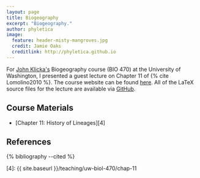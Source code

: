```yaml
---
layout: page
title: Biogeography
excerpt: "Biogeography."
author: phyletica
image:
  feature: header-misty-mangroves.jpg
  credit: Jamie Oaks
  creditlink: http://phyletica.github.io
---
```


For [John Klicka's][1] Biogeography course (BIO 470) at the University of Washington, I presented a guest lecture on Chapter 11 of {% cite Lomolino2010 %}. The course website can be found [here][2]. All of the LaTeX source files for the lecture are available via [GitHub][3].

## Course Materials

*   [Chapter 11: History of Lineages][4]


## References

{% bibliography --cited %}

 [1]: http://klickalab.com/john-klicka/
 [2]: http://klickalab.com/bio-470-biogeography/
 [3]: https://github.com/joaks1/biogeography-course
 [4]: {{ site.baseurl }}/teaching/uw-biol-470/chap-11
